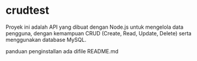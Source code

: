 # crudtest
Proyek ini adalah API yang dibuat dengan Node.js untuk mengelola data pengguna, dengan kemampuan CRUD (Create, Read, Update, Delete) serta menggunakan database MySQL. 

panduan penginstallan ada difile README.md

